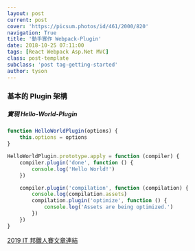 ```yaml
---
layout: post
current: post
cover: 'https://picsum.photos/id/461/2000/820'
navigation: True
title: '動手實作 Webpack-Plugin'
date: 2018-10-25 07:11:00
tags: [React Webpack Asp.Net MVC]
class: post-template
subclass: 'post tag-getting-started'
author: tyson
---
```


### 基本的 Plugin 架構

##### 實現 Hello-World-Plugin

```javascript
function HelloWorldPlugin(options) {
    this.options = options
}

HelloWorldPlugin.prototype.apply = function (compiler) {
    compiler.plugin('done', function () {
        console.log('Hello World!')
    })

    compiler.plugin('compilation', function (compilation) {
        console.log(compilation.assets)
        compilation.plugin('optimize', function () {
            console.log('Assets are being optimized.')
        })
    })
}
```

[2019 IT 邦鐵人賽文章連結](https://ithelp.ithome.com.tw/articles/10199438)
